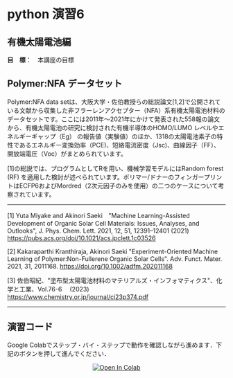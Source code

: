 # python 演習6
## 有機太陽電池編


**目　標**：　本講座の目標

## Polymer:NFA データセット
Polymer:NFA data setは、大阪大学・佐伯教授らの総説論文[1,2]で公開されている文献から収集した非フラーレンアクセプター（NFA）系有機太陽電池材料のデータセットです。ここには2011年～2021年にかけて発表された558報の論文から、有機太陽電池の研究に検討された有機半導体のHOMO/LUMO レベルやエネルギーギャップ（Eg） の報告値（実験値）のほか、1318の太陽電池素子の特性であるエネルギー変換効率（PCE)、短絡電流密度（Jsc)、曲線因子（FF）、開放端電圧（Voc）がまとめられています。

[1]の総説では、プログラムとしてRを用い、機械学習モデルにはRandom forest (RF) を適用した検討が述べられています。ポリマー/ドナーのフィンガープリントはECFP6およびMordred（2次元因子のみを使用）の二つのケースについて考察されています。

---
[1] Yuta Miyake and Akinori Saeki　"Machine Learning-Assisted Development of Organic Solar Cell Materials: Issues, Analyses, and Outlooks", J. Phys. Chem. Lett. 2021, 12, 51, 12391–12401 (2021) https://pubs.acs.org/doi/10.1021/acs.jpclett.1c03526

[2] Kakaraparthi Kranthiraja, Akinori Saeki  "Experiment-Oriented Machine Learning of Polymer:Non-Fullerene Organic Solar Cells". Adv. Funct. Mater. 2021, 31, 2011168. https://doi.org/10.1002/adfm.202011168

[3] 佐伯昭紀、"塗布型太陽電池材料のマテリアルズ・インフォマティクス"、化学と工業、Vol.76-6　 (2023) https://www.chemistry.or.jp/journal/ci23p374.pdf



<hr>

## 演習コード
Google Colabでステップ・バイ・ステップで動作を確認しながら進めます．下記のボタンを押して進んでください．

<div align="center">
  <a href="https://colab.research.google.com/github/ARIM-Training/Training_python_6/blob/main/有機太陽電池編.ipynb">
  <img src="https://colab.research.google.com/assets/colab-badge.svg" alt="Open In Colab"/>
</a>
</div>

